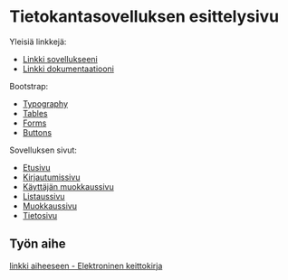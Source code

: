 # Tietokantasovelluksen esittelysivu

Yleisiä linkkejä:
* [Linkki sovellukseeni](http://rimi.users.cs.helsinki.fi/tsoha/)
* [Linkki dokumentaatiooni](https://github.com/Rochet2/Tsoha-Bootstrap/blob/master/doc/dokumentaatio.pdf)

Bootstrap:
* [Typography](http://getbootstrap.com/css/#type)
* [Tables](http://getbootstrap.com/css/#tables)
* [Forms](http://getbootstrap.com/css/#forms)
* [Buttons](http://getbootstrap.com/css/#buttons)

Sovelluksen sivut:
* [Etusivu](http://rimi.users.cs.helsinki.fi/tsoha/)
* [Kirjautumissivu](http://rimi.users.cs.helsinki.fi/tsoha/login)
* [Käyttäjän muokkaussivu](http://rimi.users.cs.helsinki.fi/tsoha/user_edit)
* [Listaussivu](http://rimi.users.cs.helsinki.fi/tsoha/indigrent_list)
* [Muokkaussivu](http://rimi.users.cs.helsinki.fi/tsoha/indigrent_edit)
* [Tietosivu](http://rimi.users.cs.helsinki.fi/tsoha/indigrent_show)

## Työn aihe

[linkki aiheeseen - Elektroninen keittokirja](http://advancedkittenry.github.io/suunnittelu_ja_tyoymparisto/aiheet/Elektroninen_keittokirja.html) 
